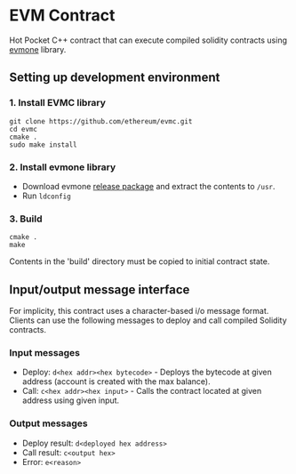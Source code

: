 # EVM Contract
Hot Pocket C++ contract that can execute compiled solidity contracts using [evmone](https://github.com/ethereum/evmone) library.

## Setting up development environment

### 1. Install EVMC library
```
git clone https://github.com/ethereum/evmc.git
cd evmc
cmake .
sudo make install
```

### 2. Install evmone library
- Download evmone [release package](https://github.com/ethereum/evmone/releases/download/v0.8.2/evmone-0.8.2-linux-x86_64.tar.gz) and extract the contents to `/usr`.
- Run `ldconfig`

### 3. Build
```
cmake .
make
```
Contents in the 'build' directory must be copied to initial contract state.

## Input/output message interface
For implicity, this contract uses a character-based i/o message format. Clients can use the following messages to deploy and call compiled Solidity contracts.

### Input messages
  - Deploy: `d<hex addr><hex bytecode>` - Deploys the bytecode at given address (account is created with the max balance).
  - Call: `c<hex addr><hex input>` - Calls the contract located at given address using given input.

### Output messages
  - Deploy result: `d<deployed hex address>`
  - Call result: `c<output hex>`
  - Error: `e<reason>`